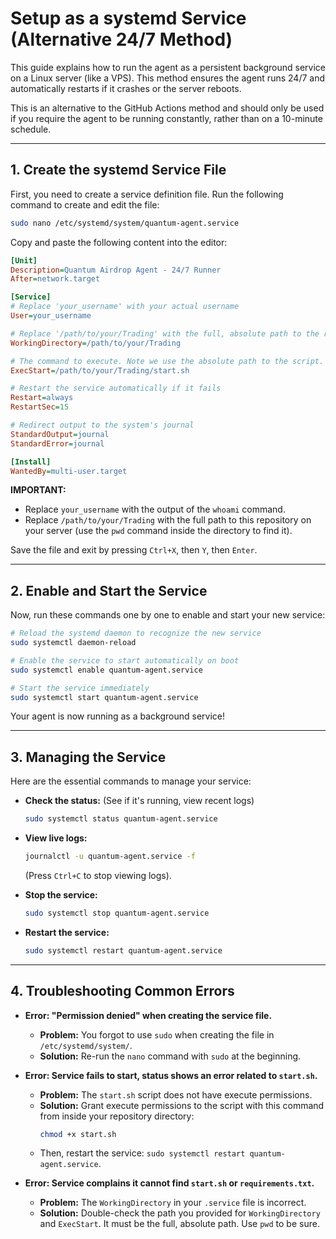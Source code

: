 # Setup as a systemd Service (Alternative 24/7 Method)

This guide explains how to run the agent as a persistent background service on a Linux server (like a VPS). This method ensures the agent runs 24/7 and automatically restarts if it crashes or the server reboots.

This is an alternative to the GitHub Actions method and should only be used if you require the agent to be running constantly, rather than on a 10-minute schedule.

---

## 1. Create the systemd Service File

First, you need to create a service definition file. Run the following command to create and edit the file:

```bash
sudo nano /etc/systemd/system/quantum-agent.service
```

Copy and paste the following content into the editor:

```ini
[Unit]
Description=Quantum Airdrop Agent - 24/7 Runner
After=network.target

[Service]
# Replace 'your_username' with your actual username
User=your_username

# Replace '/path/to/your/Trading' with the full, absolute path to the repository
WorkingDirectory=/path/to/your/Trading

# The command to execute. Note we use the absolute path to the script.
ExecStart=/path/to/your/Trading/start.sh

# Restart the service automatically if it fails
Restart=always
RestartSec=15

# Redirect output to the system's journal
StandardOutput=journal
StandardError=journal

[Install]
WantedBy=multi-user.target
```

**IMPORTANT:**
- Replace `your_username` with the output of the `whoami` command.
- Replace `/path/to/your/Trading` with the full path to this repository on your server (use the `pwd` command inside the directory to find it).

Save the file and exit by pressing `Ctrl+X`, then `Y`, then `Enter`.

---

## 2. Enable and Start the Service

Now, run these commands one by one to enable and start your new service:

```bash
# Reload the systemd daemon to recognize the new service
sudo systemctl daemon-reload

# Enable the service to start automatically on boot
sudo systemctl enable quantum-agent.service

# Start the service immediately
sudo systemctl start quantum-agent.service
```

Your agent is now running as a background service!

---

## 3. Managing the Service

Here are the essential commands to manage your service:

- **Check the status:** (See if it's running, view recent logs)
  ```bash
  sudo systemctl status quantum-agent.service
  ```

- **View live logs:**
  ```bash
  journalctl -u quantum-agent.service -f
  ```
  (Press `Ctrl+C` to stop viewing logs).

- **Stop the service:**
  ```bash
  sudo systemctl stop quantum-agent.service
  ```

- **Restart the service:**
  ```bash
  sudo systemctl restart quantum-agent.service
  ```

---

## 4. Troubleshooting Common Errors

- **Error: "Permission denied" when creating the service file.**
  - **Problem:** You forgot to use `sudo` when creating the file in `/etc/systemd/system/`.
  - **Solution:** Re-run the `nano` command with `sudo` at the beginning.

- **Error: Service fails to start, status shows an error related to `start.sh`.**
  - **Problem:** The `start.sh` script does not have execute permissions.
  - **Solution:** Grant execute permissions to the script with this command from inside your repository directory:
    ```bash
    chmod +x start.sh
    ```
  - Then, restart the service: `sudo systemctl restart quantum-agent.service`.

- **Error: Service complains it cannot find `start.sh` or `requirements.txt`.**
  - **Problem:** The `WorkingDirectory` in your `.service` file is incorrect.
  - **Solution:** Double-check the path you provided for `WorkingDirectory` and `ExecStart`. It must be the full, absolute path. Use `pwd` to be sure.
